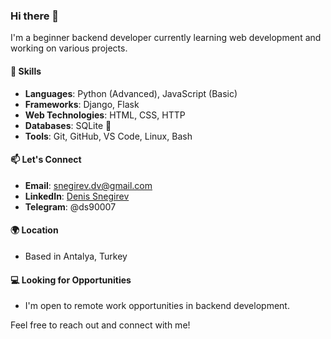 ### Hi there 👋

I'm a beginner backend developer currently learning web development and working on various projects.

#### 🔨 Skills
- **Languages**: Python (Advanced), JavaScript (Basic)
- **Frameworks**: Django, Flask
- **Web Technologies**: HTML, CSS, HTTP
- **Databases**: SQLite 🙈
- **Tools**: Git, GitHub, VS Code, Linux, Bash

#### 📫 Let's Connect
- **Email**: snegirev.dv@gmail.com
- **LinkedIn**: [Denis Snegirev](https://www.linkedin.com/in/denis-snegirev/)
- **Telegram**: @ds90007

#### 🌍 Location
- Based in Antalya, Turkey

#### 💻 Looking for Opportunities
- I'm open to remote work opportunities in backend development.

Feel free to reach out and connect with me!
